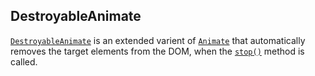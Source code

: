 ## DestroyableAnimate

[`DestroyableAnimate`](https://okikio.github.io/native/api/modules/_okikio_animate.html#destroyableanimate) is an extended varient of [`Animate`](https://okikio.github.io/native/api/classes/_okikio_animate.animate.html) that automatically removes the target elements from the DOM, when the [`stop()`](https://okikio.github.io/native/api/classes/_okikio_animate.animate.html#stop) method is called.